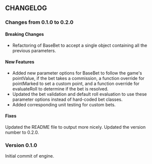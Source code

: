 ## CHANGELOG

### Changes from 0.1.0 to 0.2.0
#### Breaking Changes
* Refactoring of BaseBet to accept a single object containing all the previous parameters.

#### New Features
* Added new parameter options for BaseBet to follow the game's pointValue, if the bet takes a commission, a function override for pointMarked to set a custom point, and a function override for evaluateRoll to determine if the bet is resolved.
* Updated the bet validation and default roll evaluation to use these parameter options instead of hard-coded bet classes.
* Added corresponding unit testing for custom bets.

#### Fixes
Updated the README file to output more nicely.
Updated the version number to 0.2.0.

### Version 0.1.0
Initial commit of engine.

